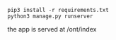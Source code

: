 ```
pip3 install -r requirements.txt
python3 manage.py runserver
```

the app is served at /ont/index
